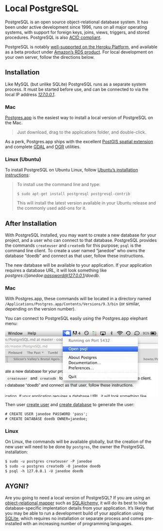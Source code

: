 Local PostgreSQL
====

PostgreSQL is an open source object-relational database system. It has been under active development since 1996, runs on all major operating systems, with support for foreign keys, joins, views, triggers, and stored procedures. PostgreSQL is also [ACID compliant](http://en.wikipedia.org/wiki/ACID).

PostgreSQL is notably [well-supported on the Heroku Platform](https://www.heroku.com/postgres), and available as a beta product under [Amazon’s RDS product](http://aws.amazon.com/rds/postgresql/). For local development on your own server, follow the directions below.

Installation
----

Like MySQL (but unlike SQLite) PostgreSQL runs as a separate system process. It must be started before use, and can be connected to via the local IP address [*127.0.0.1*](http://en.wikipedia.org/wiki/Localhost).

### Mac

[Postgres.app](http://postgresapp.com) is the easiest way to install a local version of PostgreSQL on the Mac.

> Just download, drag to the applications folder, and double-click.

As a perk, Postgres.app ships with the excellent [PostGIS spatial extension](http://postgis.net) and complete [GDAL](http://www.gdal.org/index.html) and [OGR](http://www.gdal.org/ogr/index.html) utilities.

### Linux (Ubuntu)

To install PostgreSQL on Ubuntu Linux, follow [Ubuntu’s installation instructions](https://help.ubuntu.com/community/PostgreSQL#Installation):

> To install use the command line and type:
> 
>     $ sudo apt-get install postgresql postgresql-contrib
> 
> This will install the latest version available in your Ubuntu release and the
> commonly used add-ons for it.

After Installation
----

With PostgreSQL installed, you may want to create a new database for your project, and a user who can connect to that database. PostgreSQL provides the commands `createuser` and `createdb` for this purpose; `psql` is the command line client. To create a user named “janedoe” who owns the database “doedb” and connect as that user, follow these instructions.

The new database will be available to your application. If your application requires a database URL, it will look something like *postgres://janedoe:password@127.0.0.1/doedb*.

### Mac

With Postgres.app, these commands will be located in a directory named `/Applications/Postgres.app/Contents/Versions/9.3/bin` (or similar, depending on the version number).

You can connect to PostgreSQL easily using the Postgres.app elephant menu:

![Screen capture of Postgres.app elephant menu](images/Postgres.app.jpg)

Then user [create user](http://www.postgresql.org/docs/9.0/static/sql-createuser.html) and [create database](http://www.postgresql.org/docs/9.0/static/sql-createdatabase.html) to generate the user:

    # CREATE USER janedoe PASSWORD 'pass';
    # CREATE DATABASE doedb OWNER=janedoe;

### Linux

On Linux, the commands will be available globally, but the creation of the new user will need to be done by `postgres`, the owner the PostgreSQL installation:

    $ sudo -u postgres createuser -P janedoe
    $ sudo -u postgres createdb -O janedoe doedb
    $ psql -h 127.0.0.1 -U janedoe doedb

AYGNI?
----

Are you going to need a local version of PostgreSQL? If you are using an [object-relational mapper](http://en.wikipedia.org/wiki/Object-relational_mapping) such as [SQLAlchemy](http://www.sqlalchemy.org), it will do its best to hide database-specific implentation details from your application. It’s likely that you may be able to run a development build of your application using [SQLite](https://sqlite.org), which requires no installation or separate process and comes pre-installed with an increasing number of programming languages.